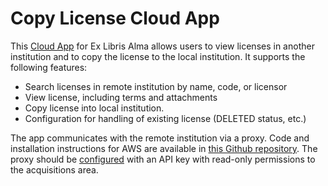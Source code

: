 # Copy License Cloud App
This [Cloud App](https://developers.exlibrisgroup.com/cloudapps/) for Ex Libris Alma allows users to view licenses in another institution and to copy the license to the local institution. It supports the following features:

* Search licenses in remote institution by name, code, or licensor
* View license, including terms and attachments
* Copy license into local institution. 
* Configuration for handling of existing license (DELETED status, etc.)

The app communicates with the remote institution via a proxy. Code and installation instructions for AWS are available in [this Github repository](https://github.com/jweisman/exl-cloudapp-api-proxy). The proxy should be [configured](https://developers.exlibrisgroup.com/alma/apis) with an API key with read-only permissions to the acquisitions area.